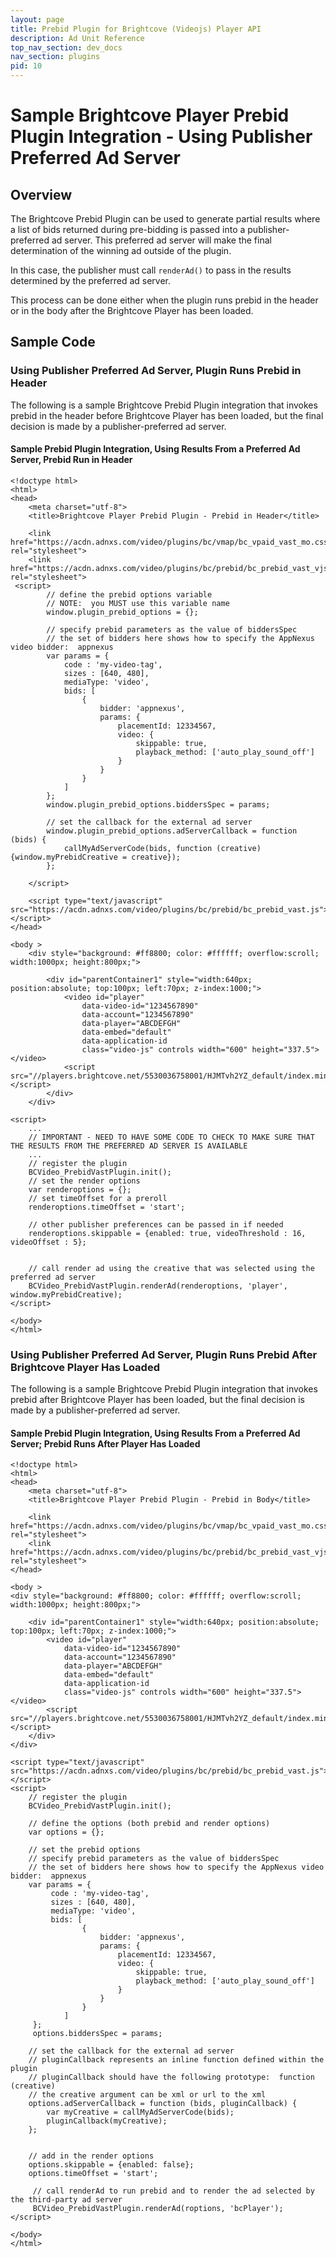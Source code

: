 ```yaml
---
layout: page
title: Prebid Plugin for Brightcove (Videojs) Player API
description: Ad Unit Reference
top_nav_section: dev_docs
nav_section: plugins
pid: 10
---
```


<div class="bs-docs-section" markdown="1">

# Sample Brightcove Player Prebid Plugin Integration - Using Publisher Preferred Ad Server

## Overview

The Brightcove Prebid Plugin can be used to generate partial results where a list of bids returned during pre-bidding is passed into a publisher-preferred ad server.  This preferred ad server will make the final determination of the winning ad outside of the plugin.

In this case, the publisher must call `renderAd()` to pass in the results determined by the preferred ad server.

This process can be done either when the plugin runs prebid in the header or in the body after the Brightcove Player has been loaded.

## Sample Code

### Using Publisher Preferred Ad Server, Plugin Runs Prebid in Header

The following is a sample Brightcove Prebid Plugin integration that invokes prebid in the header before Brightcove Player has been loaded, but the final decision is made by a publisher-preferred ad server.

#### Sample Prebid Plugin Integration, Using Results From a Preferred Ad Server, Prebid Run in Header

```
<!doctype html>
<html>
<head>
    <meta charset="utf-8">
    <title>Brightcove Player Prebid Plugin - Prebid in Header</title>

    <link href="https://acdn.adnxs.com/video/plugins/bc/vmap/bc_vpaid_vast_mo.css" rel="stylesheet">
    <link href="https://acdn.adnxs.com/video/plugins/bc/prebid/bc_prebid_vast_vjs.css" rel="stylesheet">
 <script>
        // define the prebid options variable
        // NOTE:  you MUST use this variable name
        window.plugin_prebid_options = {};

        // specify prebid parameters as the value of biddersSpec
        // the set of bidders here shows how to specify the AppNexus video bidder:  appnexus
        var params = {
            code : 'my-video-tag',
            sizes : [640, 480],
            mediaType: 'video',
            bids: [
                {
                    bidder: 'appnexus',
                    params: {
                        placementId: 12334567,
                        video: {
                            skippable: true,
                            playback_method: ['auto_play_sound_off']
                        }
                    }
                }
            ]
        };
        window.plugin_prebid_options.biddersSpec = params;

        // set the callback for the external ad server
        window.plugin_prebid_options.adServerCallback = function (bids) {
            callMyAdServerCode(bids, function (creative) {window.myPrebidCreative = creative});
        };

    </script>

    <script type="text/javascript" src="https://acdn.adnxs.com/video/plugins/bc/prebid/bc_prebid_vast.js"></script>
</head>

<body >
    <div style="background: #ff8800; color: #ffffff; overflow:scroll; width:1000px; height:800px;">

        <div id="parentContainer1" style="width:640px; position:absolute; top:100px; left:70px; z-index:1000;">
            <video id="player"
                data-video-id="1234567890"
                data-account="1234567890"
                data-player="ABCDEFGH"
                data-embed="default"
                data-application-id
                class="video-js" controls width="600" height="337.5"></video>
            <script src="//players.brightcove.net/5530036758001/HJMTvh2YZ_default/index.min.js"></script>
        </div>
    </div>

<script>
    ...
    // IMPORTANT - NEED TO HAVE SOME CODE TO CHECK TO MAKE SURE THAT THE RESULTS FROM THE PREFERRED AD SERVER IS AVAILABLE
    ...
    // register the plugin
    BCVideo_PrebidVastPlugin.init();
    // set the render options
    var renderoptions = {};
    // set timeOffset for a preroll
    renderoptions.timeOffset = 'start';

    // other publisher preferences can be passed in if needed
    renderoptions.skippable = {enabled: true, videoThreshold : 16, videoOffset : 5};


    // call render ad using the creative that was selected using the preferred ad server
    BCVideo_PrebidVastPlugin.renderAd(renderoptions, 'player', window.myPrebidCreative);
</script>

</body>
</html>
```

### Using Publisher Preferred Ad Server, Plugin Runs Prebid After Brightcove Player Has Loaded

The following is a sample Brightcove Prebid Plugin integration that invokes prebid after Brightcove Player has been loaded, but the final decision is made by a publisher-preferred ad server.

#### Sample Prebid Plugin Integration, Using Results From a Preferred Ad Server; Prebid Runs After Player Has Loaded

```
<!doctype html>
<html>
<head>
    <meta charset="utf-8">
    <title>Brightcove Player Prebid Plugin - Prebid in Body</title>

    <link href="https://acdn.adnxs.com/video/plugins/bc/vmap/bc_vpaid_vast_mo.css" rel="stylesheet">
    <link href="https://acdn.adnxs.com/video/plugins/bc/prebid/bc_prebid_vast_vjs.css" rel="stylesheet">
</head>

<body >
<div style="background: #ff8800; color: #ffffff; overflow:scroll; width:1000px; height:800px;">

    <div id="parentContainer1" style="width:640px; position:absolute; top:100px; left:70px; z-index:1000;">
        <video id="player"
            data-video-id="1234567890"
            data-account="1234567890"
            data-player="ABCDEFGH"
            data-embed="default"
            data-application-id
            class="video-js" controls width="600" height="337.5"></video>
        <script src="//players.brightcove.net/5530036758001/HJMTvh2YZ_default/index.min.js"></script>
    </div>
</div>

<script type="text/javascript" src="https://acdn.adnxs.com/video/plugins/bc/prebid/bc_prebid_vast.js"></script>
<script>
    // register the plugin
    BCVideo_PrebidVastPlugin.init();

    // define the options (both prebid and render options)
    var options = {};

    // set the prebid options
    // specify prebid parameters as the value of biddersSpec
    // the set of bidders here shows how to specify the AppNexus video bidder:  appnexus
    var params = {
         code : 'my-video-tag',
         sizes : [640, 480],
         mediaType: 'video',
         bids: [
                {
                    bidder: 'appnexus',
                    params: {
                        placementId: 12334567,
                        video: {
                            skippable: true,
                            playback_method: ['auto_play_sound_off']
                        }
                    }
                }
            ]
     };
     options.biddersSpec = params;

    // set the callback for the external ad server
    // pluginCallback represents an inline function defined within the plugin
    // pluginCallback should have the following prototype:  function (creative)
    // the creative argument can be xml or url to the xml
    options.adServerCallback = function (bids, pluginCallback) {
        var myCreative = callMyAdServerCode(bids);
        pluginCallback(myCreative);
    };


    // add in the render options
    options.skippable = {enabled: false};
    options.timeOffset = 'start';

     // call renderAd to run prebid and to render the ad selected by the third-party ad server
     BCVideo_PrebidVastPlugin.renderAd(roptions, 'bcPlayer');
</script>

</body>
</html>
```

</div>
